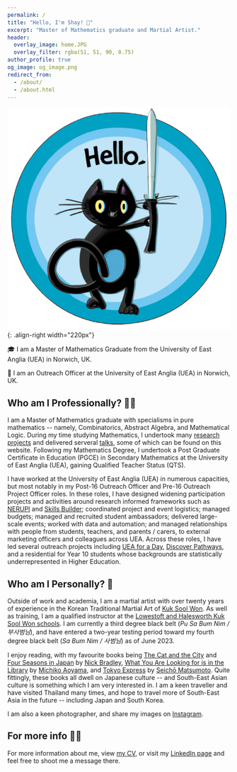 ```yaml
---
permalink: /
title: "Hello, I'm Shay! 👋"
excerpt: "Master of Mathematics graduate and Martial Artist."
header:
  overlay_image: home.JPG
  overlay_filter: rgba(51, 51, 90, 0.75)
author_profile: true
og_image: og_image.png
redirect_from: 
  - /about/
  - /about.html
---
```


![Sword Cat](/images/sword-cat.png){: .align-right width="220px"}

🎓 I am a Master of Mathematics Graduate from the University of East Anglia (UEA) in Norwich, UK.

💼 I am an Outreach Officer at the University of East Anglia (UEA) in Norwich, UK.

Who am I Professionally? 👨‍🎓
------

I am a Master of Mathematics graduate with specialisms in pure mathematics -- namely, Combinatorics, Abstract Algebra, and Mathematical Logic. During my time studying Mathematics, I undertook many [research projects](https://shayjordan.co.uk/projects/) and delivered serveral [talks](https://shayjordan.co.uk/talks/), some of which can be found on this website. Following my Mathematics Degree, I undertook a Post Graduate Certificate in Education (PGCE) in Secondary Mathematics at the University of East Anglia (UEA), gaining Qualified Teacher Status (QTS).

I have worked at the University of East Anglia (UEA) in numerous capacities, but most notably in my Post-16 Outreach Officer and Pre-16 Outreach Project Officer roles. In these roles, I have designed widening participation projects and activities around research informed frameworks such as [NERUPI](https://www.nerupi.co.uk/about/nerupi-framework-overview) and [Skills Builder](https://www.skillsbuilder.org/universal-framework); coordinated project and event logistics; managed budgets; managed and recruited student ambassadors; delivered large-scale events; worked with data and automation; and managed relationships with people from students, teachers, and parents / carers, to external marketing officers and colleagues across UEA. Across these roles, I have led several outreach projects including [UEA for a Day](https://outreach.uea.ac.uk/projects/uea-for-a-day/), [Discover Pathways](https://outreach.uea.ac.uk/projects/pathways/), and a residential for Year 10 students whose backgrounds are statistically underrepresented in Higher Education.

Who am I Personally? 🥋
------

Outside of work and academia, I am a martial artist with over twenty years of experience in the Korean Traditional Martial Art of [Kuk Sool Won](https://kuksoolwon.com). As well as training, I am a qualified instructor at the [Lowestoft and Halesworth Kuk Sool Won schools](https://kuksoolwonlowestoft.co.uk/). I am currently a third degree black belt (*Pu Sa Bum Nim / 부사범님*), and have entered a two-year testing period toward my fourth degree black belt (*Sa Bum Nim / 사범님*) as of June 2023.

I enjoy reading, with my favourite books being [The Cat and the City](https://atlantic-books.co.uk/book/the-cat-and-the-city/) and [Four Seasons in Japan](https://www.penguin.co.uk/books/455266/four-seasons-in-japan-by-bradley-nick/) by [Nick Bradley](https://www.nickbradleywriter.com/), [What You Are Looking for is in the Library](https://www.penguin.co.uk/books/452650/what-you-are-looking-for-is-in-the-library-by-aoyama-michiko/) by [Michiko Aoyama](https://www.penguin.co.uk/authors/293365/michiko-aoyama), and [Tokyo Express](https://www.penguin.co.uk/books/316578/tokyo-express-by-matsumoto-seicho/9780241439081) by [Seichō Matsumoto](https://en.wikipedia.org/wiki/Seich%C5%8D_Matsumoto). Quite fittingly, these books all dwell on Japanese culture -- and South-East Asian culture is something which I am very interested in. I am a keen traveller and have visited Thailand many times, and hope to travel more of South-East Asia in the future -- including Japan and South Korea.

I am also a keen photographer, and share my images on [Instagram](https://instagram.com/sh4yjordan).

For more info 💁‍♂️
------

For more information about me, view [my CV](https://shayjordan.co.uk/files/shay-jordan-cv.pdf), or visit my [LinkedIn page](https://www.linkedin.com/in/shayjordan/) and feel free to shoot me a message there.